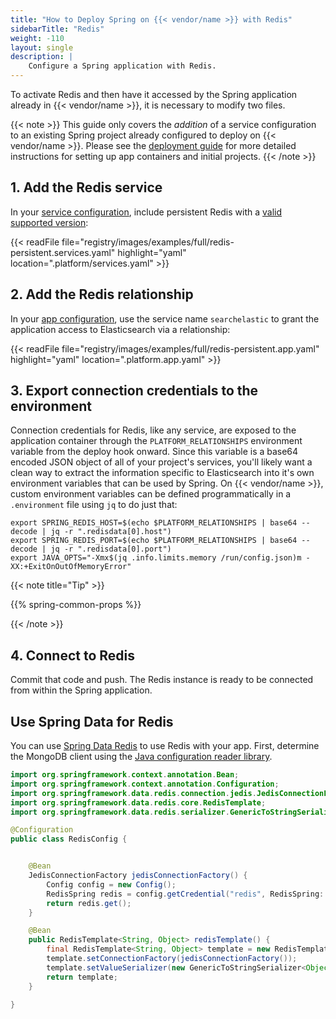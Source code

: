 ```yaml
---
title: "How to Deploy Spring on {{< vendor/name >}} with Redis"
sidebarTitle: "Redis"
weight: -110
layout: single
description: |
    Configure a Spring application with Redis.
---
```


To activate Redis and then have it accessed by the Spring application already in {{< vendor/name >}}, it is necessary to modify two files. 

{{< note >}}
This guide only covers the *addition* of a service configuration to an existing Spring project already configured to deploy on {{< vendor/name >}}. Please see the [deployment guide](/guides/spring/deploy/_index.md) for more detailed instructions for setting up app containers and initial projects. 
{{< /note >}}

## 1. Add the Redis service

In your [service configuration](../../add-services/_index.md),
include persistent Redis with a [valid supported version](../../add-services/redis.md#persistent-redis):

{{< readFile file="registry/images/examples/full/redis-persistent.services.yaml" highlight="yaml" location=".platform/services.yaml" >}}

## 2. Add the Redis relationship

In your [app configuration](../../create-apps/app-reference.md), use the service name `searchelastic` to grant the application access to Elasticsearch via a relationship:

{{< readFile file="registry/images/examples/full/redis-persistent.app.yaml" highlight="yaml" location=".platform.app.yaml" >}}

## 3. Export connection credentials to the environment

Connection credentials for Redis, like any service, are exposed to the application container through the `PLATFORM_RELATIONSHIPS` environment variable from the deploy hook onward. Since this variable is a base64 encoded JSON object of all of your project's services, you'll likely want a clean way to extract the information specific to Elasticsearch into it's own environment variables that can be used by Spring. On {{< vendor/name >}}, custom environment variables can be defined programmatically in a `.environment` file using `jq` to do just that:

```text
export SPRING_REDIS_HOST=$(echo $PLATFORM_RELATIONSHIPS | base64 --decode | jq -r ".redisdata[0].host")
export SPRING_REDIS_PORT=$(echo $PLATFORM_RELATIONSHIPS | base64 --decode | jq -r ".redisdata[0].port")
export JAVA_OPTS="-Xmx$(jq .info.limits.memory /run/config.json)m -XX:+ExitOnOutOfMemoryError"
```

{{< note title="Tip" >}}

{{% spring-common-props %}}

{{< /note >}}

## 4. Connect to Redis

Commit that code and push. The Redis instance is ready to be connected from within the Spring application.

## Use Spring Data for Redis

You can use [Spring Data Redis](https://spring.io/projects/spring-data-mongodb) to use Redis with your app.
First, determine the MongoDB client using the [Java configuration reader library](https://github.com/platformsh/config-reader-java).

```java
import org.springframework.context.annotation.Bean;
import org.springframework.context.annotation.Configuration;
import org.springframework.data.redis.connection.jedis.JedisConnectionFactory;
import org.springframework.data.redis.core.RedisTemplate;
import org.springframework.data.redis.serializer.GenericToStringSerializer;

@Configuration
public class RedisConfig {


    @Bean
    JedisConnectionFactory jedisConnectionFactory() {
        Config config = new Config();
        RedisSpring redis = config.getCredential("redis", RedisSpring::new);
        return redis.get();
    }

    @Bean
    public RedisTemplate<String, Object> redisTemplate() {
        final RedisTemplate<String, Object> template = new RedisTemplate<String, Object>();
        template.setConnectionFactory(jedisConnectionFactory());
        template.setValueSerializer(new GenericToStringSerializer<Object>(Object.class));
        return template;
    }

}
```
